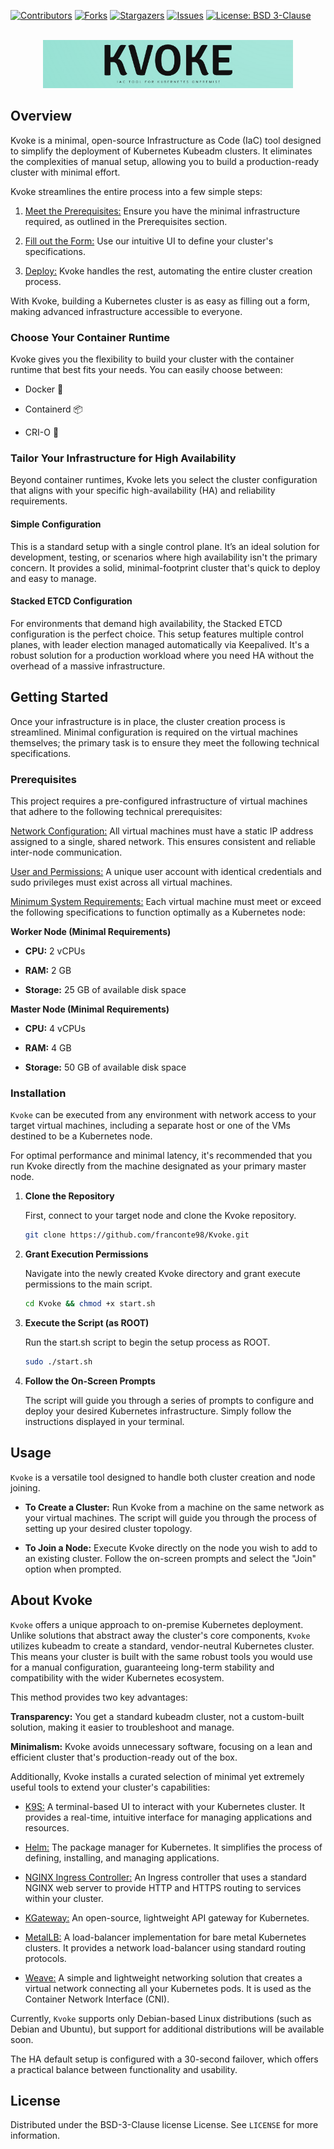 <a id="readme-top"></a>

[![Contributors][contributors-shield]][contributors-url]
[![Forks][forks-shield]][forks-url]
[![Stargazers][stars-shield]][stars-url]
[![Issues][issues-shield]][issues-url]
[![License: BSD 3-Clause][license-shield]][license-url]

<br />
<div align="center">
  <a href="https://github.com/franconte98/Kvoke">
    <img src="Resources/Logo-Kvoke.png" alt="Logo" width="400">
  </a>
</div>

## Overview

Kvoke is a minimal, open-source Infrastructure as Code (IaC) tool designed to simplify the deployment of Kubernetes Kubeadm clusters. It eliminates the complexities of manual setup, allowing you to build a production-ready cluster with minimal effort.

Kvoke streamlines the entire process into a few simple steps:

1. <ins>Meet the Prerequisites:</ins> Ensure you have the minimal infrastructure required, as outlined in the Prerequisites section.

2. <ins>Fill out the Form:</ins> Use our intuitive UI to define your cluster's specifications.

3. <ins>Deploy:</ins> Kvoke handles the rest, automating the entire cluster creation process.

With Kvoke, building a Kubernetes cluster is as easy as filling out a form, making advanced infrastructure accessible to everyone.

### Choose Your Container Runtime

Kvoke gives you the flexibility to build your cluster with the container runtime that best fits your needs. You can easily choose between:

- Docker 🐳

- Containerd 📦

- CRI-O 🐧

### Tailor Your Infrastructure for High Availability

Beyond container runtimes, Kvoke lets you select the cluster configuration that aligns with your specific high-availability (HA) and reliability requirements.

#### Simple Configuration

This is a standard setup with a single control plane. It’s an ideal solution for development, testing, or scenarios where high availability isn't the primary concern. It provides a solid, minimal-footprint cluster that's quick to deploy and easy to manage.

#### Stacked ETCD Configuration

For environments that demand high availability, the Stacked ETCD configuration is the perfect choice. This setup features multiple control planes, with leader election managed automatically via Keepalived. It's a robust solution for a production workload where you need HA without the overhead of a massive infrastructure.

## Getting Started

Once your infrastructure is in place, the cluster creation process is streamlined. Minimal configuration is required on the virtual machines themselves; the primary task is to ensure they meet the following technical specifications.

### Prerequisites

This project requires a pre-configured infrastructure of virtual machines that adhere to the following technical prerequisites:

<ins>Network Configuration:</ins> All virtual machines must have a static IP address assigned to a single, shared network. This ensures consistent and reliable inter-node communication.

<ins>User and Permissions:</ins> A unique user account with identical credentials and sudo privileges must exist across all virtual machines.

<ins>Minimum System Requirements:</ins> Each virtual machine must meet or exceed the following specifications to function optimally as a Kubernetes node:

<b>Worker Node (Minimal Requirements)</b>

- <b>CPU:</b> 2 vCPUs

- <b>RAM:</b> 2 GB

- <b>Storage:</b> 25 GB of available disk space

<b>Master Node (Minimal Requirements)</b>

- <b>CPU:</b> 4 vCPUs

- <b>RAM:</b> 4 GB

- <b>Storage:</b> 50 GB of available disk space


### Installation

`Kvoke` can be executed from any environment with network access to your target virtual machines, including a separate host or one of the VMs destined to be a Kubernetes node.

For optimal performance and minimal latency, it's recommended that you run Kvoke directly from the machine designated as your primary master node.

1. <b>Clone the Repository</b>

   First, connect to your target node and clone the Kvoke repository.
   ```sh
   git clone https://github.com/franconte98/Kvoke.git
   ```
2. <b>Grant Execution Permissions</b>

   Navigate into the newly created Kvoke directory and grant execute permissions to the main script.
   ```sh
   cd Kvoke && chmod +x start.sh
   ```
3. <b>Execute the Script (as ROOT)</b>

   Run the start.sh script to begin the setup process as ROOT.
   ```sh
   sudo ./start.sh
   ```
4. <b>Follow the On-Screen Prompts</b>

   The script will guide you through a series of prompts to configure and deploy your desired Kubernetes infrastructure. Simply follow the instructions displayed in your terminal.

## Usage

`Kvoke` is a versatile tool designed to handle both cluster creation and node joining.

- <b>To Create a Cluster:</b> Run Kvoke from a machine on the same network as your virtual machines. The script will guide you through the process of setting up your desired cluster topology.

- <b>To Join a Node:</b> Execute Kvoke directly on the node you wish to add to an existing cluster. Follow the on-screen prompts and select the "Join" option when prompted.

## About Kvoke

`Kvoke` offers a unique approach to on-premise Kubernetes deployment. Unlike solutions that abstract away the cluster's core components, `Kvoke` utilizes kubeadm to create a standard, vendor-neutral Kubernetes cluster. This means your cluster is built with the same robust tools you would use for a manual configuration, guaranteeing long-term stability and compatibility with the wider Kubernetes ecosystem.

This method provides two key advantages:

<b>Transparency:</b> You get a standard kubeadm cluster, not a custom-built solution, making it easier to troubleshoot and manage.

<b>Minimalism:</b> Kvoke avoids unnecessary software, focusing on a lean and efficient cluster that's production-ready out of the box.

Additionally, Kvoke installs a curated selection of minimal yet extremely useful tools to extend your cluster's capabilities:

- <ins>K9S:</ins> A terminal-based UI to interact with your Kubernetes cluster. It provides a real-time, intuitive interface for managing applications and resources.

- <ins>Helm:</ins> The package manager for Kubernetes. It simplifies the process of defining, installing, and managing applications.

- <ins>NGINX Ingress Controller:</ins> An Ingress controller that uses a standard NGINX web server to provide HTTP and HTTPS routing to services within your cluster.

- <ins>KGateway:</ins> An open-source, lightweight API gateway for Kubernetes.

- <ins>MetalLB:</ins> A load-balancer implementation for bare metal Kubernetes clusters. It provides a network load-balancer using standard routing protocols.

- <ins>Weave:</ins> A simple and lightweight networking solution that creates a virtual network connecting all your Kubernetes pods. It is used as the Container Network Interface (CNI).

Currently, `Kvoke` supports only Debian-based Linux distributions (such as Debian and Ubuntu), but support for additional distributions will be available soon.

The HA default setup is configured with a 30-second failover, which offers a practical balance between functionality and usability.

## License

Distributed under the BSD-3-Clause license License. See `LICENSE` for more information.

[contributors-shield]: https://img.shields.io/github/contributors/franconte98/Kvoke.svg?style=for-the-badge
[contributors-url]: https://github.com/franconte98/Kvoke/graphs/contributors
[forks-shield]: https://img.shields.io/github/forks/franconte98/Kvoke.svg?style=for-the-badge
[forks-url]: https://github.com/franconte98/Kvoke/forks
[stars-shield]: https://img.shields.io/github/stars/franconte98/Kvoke.svg?style=for-the-badge
[stars-url]: https://github.com/franconte98/Kvoke/stargazers
[issues-shield]: https://img.shields.io/github/issues/franconte98/Kvoke.svg?style=for-the-badge
[issues-url]: https://github.com/franconte98/Kvoke/issues
[license-shield]: https://img.shields.io/badge/License-BSD%203--Clause-blue.svg?style=for-the-badge
[license-url]: https://github.com/franconte98/Kvoke/blob/main/LICENSE

[product-screenshot]: images/screenshot.png
